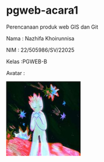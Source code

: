 # pgweb-acara1
Perencanaan produk web GIS dan Git

Nama : Nazhifa Khoirunnisa

NIM : 22/505986/SV/22025

Kelas :PGWEB-B

Avatar :

![Avatar](img/ava.jpg)